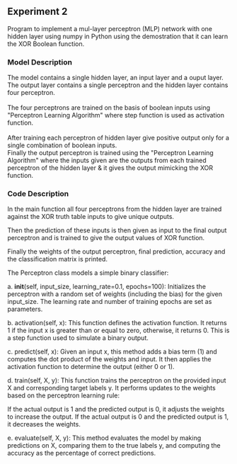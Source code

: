 <h2>Experiment 2</h2>
Program to implement a mul-layer perceptron (MLP) network with one hidden layer using numpy in Python using the demostration that it can learn the XOR Boolean function.

<h3>Model Description</h3>
The model contains a single hidden layer, an input layer and a ouput layer. The output layer contains a single perceptron and the hidden layer contains four perceptron. <br><br>
The four perceptrons are trained on the basis of boolean inputs using "Perceptron Learning Algorithm" where step function is used as activation function. <br><br>
After training each perceptron of hidden layer give positive output only for a single combination of boolean inputs. <br>
Finally the output perceptron is trained using the "Perceptron Learning Algorithm" where the inputs given are the outputs from 
each trained perceptron of the hidden layer & it gives the output mimicking the XOR function. 

<h3>Code Description</h3>

In the main function all four perceptrons from the hidden layer are trained against the XOR truth table inputs to give unique outputs.

Then the prediction of these inputs is then given as input to the final output perceptron and is trained to give the output values of XOR function. 

Finally the weights of the output perceptron, final prediction, accuracy and the classification matrix is printed. 

The Perceptron class models a simple binary classifier:

a. __init__(self, input_size, learning_rate=0.1, epochs=100): Initializes the perceptron with a random set of weights (including the bias) for the given input_size. The learning rate and number of training epochs are set as parameters.

b. activation(self, x): This function defines the activation function. It returns 1 if the input x is greater than or equal to zero, otherwise, it returns 0. This is a step function used to simulate a binary output.

c. predict(self, x): Given an input x, this method adds a bias term (1) and computes the dot product of the weights and input. It then applies the activation function to determine the output (either 0 or 1).

d. train(self, X, y): This function trains the perceptron on the provided input X and corresponding target labels y. It performs updates to the weights based on the perceptron learning rule:

If the actual output is 1 and the predicted output is 0, it adjusts the weights to increase the output.
If the actual output is 0 and the predicted output is 1, it decreases the weights.

e. evaluate(self, X, y): This method evaluates the model by making predictions on X, comparing them to the true labels y, and computing the accuracy as the percentage of correct predictions.
 

